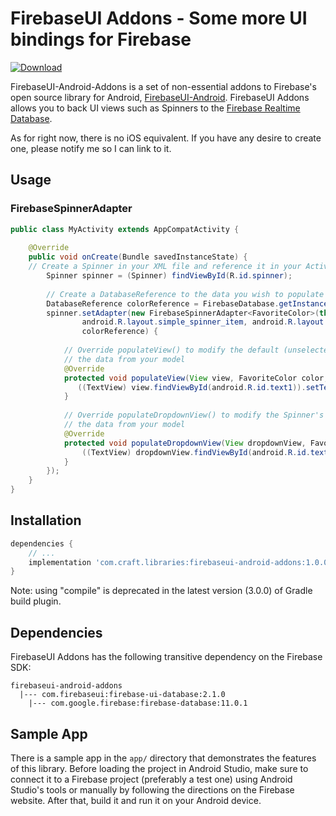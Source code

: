 # FirebaseUI Addons - Some more UI bindings for Firebase
[![Download](https://api.bintray.com/packages/thecraftkid/CraftApps/firebaseui-android-addons/images/download.svg)](https://bintray.com/thecraftkid/CraftApps/firebaseui-android-addons/_latestVersion)

FirebaseUI-Android-Addons is a set of non-essential addons to Firebase's open source library for Android, [FirebaseUI-Android](https://github.com/firebase/FirebaseUI-Android).
FirebaseUI Addons allows you to back UI views such as Spinners to the [Firebase Realtime Database](https://firebase.google.com/docs/database/).

As for right now, there is no iOS equivalent. If you have any desire to create one, 
please notify me so I can link to it.

## Usage
### FirebaseSpinnerAdapter
```java
public class MyActivity extends AppCompatActivity {
    
    @Override
    public void onCreate(Bundle savedInstanceState) {
    // Create a Spinner in your XML file and reference it in your Activity code
        Spinner spinner = (Spinner) findViewById(R.id.spinner);
        
        // Create a DatabaseReference to the data you wish to populate your Spinner with
        DatabaseReference colorReference = FirebaseDatabase.getInstance().getReference();
        spinner.setAdapter(new FirebaseSpinnerAdapter<FavoriteColor>(this, FavoriteColor.class,
                android.R.layout.simple_spinner_item, android.R.layout.simple_spinner_dropdown_item,
                colorReference) {
                
            // Override populateView() to modify the default (unselected) Spinner view displayed with 
            // the data from your model
            @Override
            protected void populateView(View view, FavoriteColor color, int position) {
               ((TextView) view.findViewById(android.R.id.text1)).setText(color.getName());
            }
            
            // Override populateDropdownView() to modify the Spinner's dropdown view displayed with 
            // the data from your model
            @Override
            protected void populateDropdownView(View dropdownView, FavoriteColor color, int position) {
                ((TextView) dropdownView.findViewById(android.R.id.text1)).setText(color.getName());
            }
        });
    }
}
```

## Installation
```groovy
dependencies {
    // ...
    implementation 'com.craft.libraries:firebaseui-android-addons:1.0.0'
}
```
Note: using "compile" is deprecated in the latest version (3.0.0) of Gradle build plugin.

## Dependencies
FirebaseUI Addons has the following transitive dependency on the Firebase SDK:
```
firebaseui-android-addons
  |--- com.firebaseui:firebase-ui-database:2.1.0
    |--- com.google.firebase:firebase-database:11.0.1

```

## Sample App

There is a sample app in the `app/` directory that demonstrates the features of this library. 
Before loading the project in Android Studio, make sure to connect it to a Firebase project 
(preferably a test one) using Android Studio's tools or manually by following the directions on 
the Firebase website. After that, build it and run it on your Android device. 


